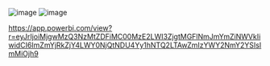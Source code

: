 
![image](https://github.com/bebby18/F2I/assets/44362722/984e485b-82af-4fcc-9fa2-2d5002c72e1a)
![image](https://github.com/bebby18/F2I/assets/44362722/6420a2e7-e33e-4b9d-a0b8-c4e71984f6a6)



https://app.powerbi.com/view?r=eyJrIjoiMjgwMzQ3NzMtZDFiMC00MzE2LWI3ZjgtMGFlNmJmYmZiNWVkIiwidCI6ImZmYjRkZjY4LWY0NjQtNDU4Yy1hNTQ2LTAwZmIzYWY2NmY2YSIsImMiOjh9
